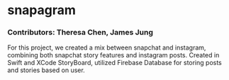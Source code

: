 # snapagram

### Contributors: Theresa Chen, James Jung

For this project, we created a mix between snapchat and instagram, combining both snapchat story features
and instagram posts. Created in Swift and XCode StoryBoard, utilized Firebase Database for storing posts
and stories based on user.
